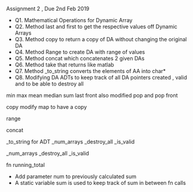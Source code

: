 
Assignment 2 , Due 2nd Feb 2019
 *  Q1. Mathematical Operations for Dynamic Array
 *  Q2. Method last and first to get the respective values off Dynamic Arrays
 *  Q3. Method copy to return a copy of DA without changing the original DA
 *  Q4. Method Range to create DA with range of values
 *  Q5. Method concat which concatenates 2 given DAs
 *  Q6.	Method take that returns like matlab
 *  Q7. Method _to_string converts the elements of AA into char*  
 *  Q8. Modifying DA ADTs to keep track of all DA pointers created , valid and to be able to destroy all

min
max
mean
median
sum
last 
front
also modified pop and pop front 

copy
modify map to have a copy

range

concat

_to_string for ADT
_num_arrays
_destroy_all
_is_valid

_num_arrays
_destroy_all
_is_valid


fn running_total 
 *  Add parameter num to previously calculated sum
 *  A static variable sum is used to keep track of sum in between fn calls

